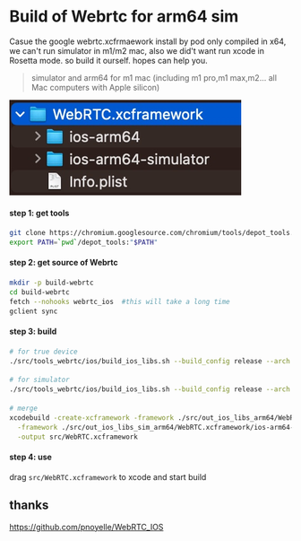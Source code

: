 # Build of Webrtc for arm64 sim

Casue the google webrtc.xcfrmaework install by pod only compiled in x64, we can't run simulator in m1/m2 mac,
also we did't want run xcode in Rosetta mode. so build it ourself. hopes can help you.

> simulator and arm64 for m1 mac (including m1 pro,m1 max,m2... all Mac computers with Apple silicon)

![](Xnip2023-02-10_17-39-21.jpg)

#### step 1: get tools
```bash
git clone https://chromium.googlesource.com/chromium/tools/depot_tools.git
export PATH=`pwd`/depot_tools:"$PATH"
```

#### step 2: get source of Webrtc
```bash
mkdir -p build-webrtc
cd build-webrtc
fetch --nohooks webrtc_ios  #this will take a long time
gclient sync
```

#### step 3: build
```bash
# for true device
./src/tools_webrtc/ios/build_ios_libs.sh --build_config release --arch arm64 -o ./src/out_ios_libs_arm64

# for simulator
./src/tools_webrtc/ios/build_ios_libs.sh --build_config release --arch simulator:arm64 -o ./src/out_ios_libs_sim_arm64

# merge
xcodebuild -create-xcframework -framework ./src/out_ios_libs_arm64/WebRTC.xcframework/ios-arm64/WebRTC.framework \
  -framework ./src/out_ios_libs_sim_arm64/WebRTC.xcframework/ios-arm64-simulator/WebRTC.framework \
  -output src/WebRTC.xcframework
```

#### step 4: use
drag `src/WebRTC.xcframework` to xcode and start build

## thanks
https://github.com/pnoyelle/WebRTC_IOS
